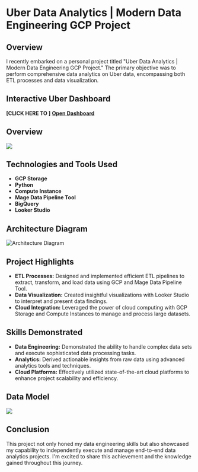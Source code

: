 # Uber Data Analytics | Modern Data Engineering GCP Project

## Overview
I recently embarked on a personal project titled "Uber Data Analytics | Modern Data Engineering GCP Project." The primary objective was to perform comprehensive data analytics on Uber data, encompassing both ETL processes and data visualization.

## Interactive Uber Dashboard
**[CLICK HERE TO ]** **[Open Dashboard](https://lookerstudio.google.com/reporting/92ca35d9-ac31-45fe-b54d-c5fe450d62d2)**

## Overview
![](https://github.com/AdarshBahadur/uber-analytics-data-engineering-project/blob/main/uber_dashboard.png)

## Technologies and Tools Used
- **GCP Storage**
- **Python**
- **Compute Instance**
- **Mage Data Pipeline Tool**
- **BigQuery**
- **Looker Studio**

## Architecture Diagram
![Architecture Diagram](https://github.com/AdarshBahadur/uber-analytics-data-engineering-project/blob/main/architecture.jpg)

## Project Highlights
- **ETL Processes:** Designed and implemented efficient ETL pipelines to extract, transform, and load data using GCP and Mage Data Pipeline Tool.
- **Data Visualization:** Created insightful visualizations with Looker Studio to interpret and present data findings.
- **Cloud Integration:** Leveraged the power of cloud computing with GCP Storage and Compute Instances to manage and process large datasets.


## Skills Demonstrated
- **Data Engineering:** Demonstrated the ability to handle complex data sets and execute sophisticated data processing tasks.
- **Analytics:** Derived actionable insights from raw data using advanced analytics tools and techniques.
- **Cloud Platforms:** Effectively utilized state-of-the-art cloud platforms to enhance project scalability and efficiency.

## Data Model
![](https://github.com/AdarshBahadur/uber-analytics-data-engineering-project/blob/main/data_model.jpeg)

## Conclusion
This project not only honed my data engineering skills but also showcased my capability to independently execute and manage end-to-end data analytics projects. I'm excited to share this achievement and the knowledge gained throughout this journey.
